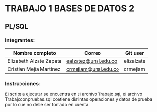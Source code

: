 # TRABAJO 1 BASES DE DATOS 2 
## PL/SQL

### Integrantes:
|Nombre completo                       |Correo                  |Git user            |
|--------------------------------------|------------------------|--------------------|
|Elízabeth Alzate Zapata               |ealzatez@unal.edu.co    | elizalzate         |
|Cristian Mejía Martínez               |crmejiam@unal.edu.co    | crmejiam           |

### Instrucciones:
El script a ejecutar se encuentra en el archivo Trabajo.sql, 
el archivo Trabajoconpruebas.sql contiene distintas operaciones y datos de prueba por lo que no debe ser tomado en cuenta.

